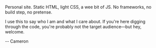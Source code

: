 Personal site. Static HTML, light CSS, a wee bit of JS. No frameworks, no build step, no pretense.

I use this to say who I am and what I care about. If you're here digging through the code, you're probably not the target audience—but hey, welcome.

--
Cameron

